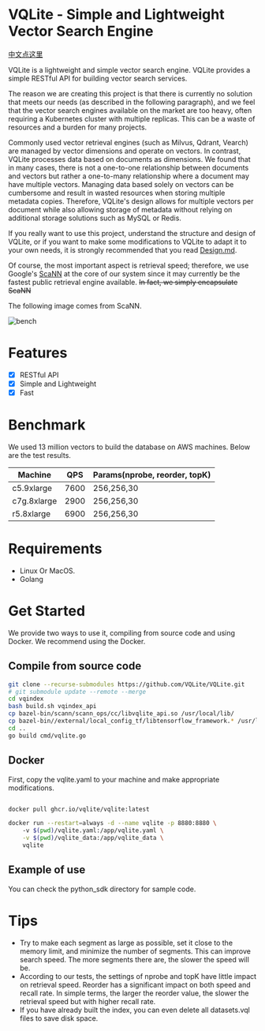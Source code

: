 # VQLite - Simple and Lightweight Vector Search Engine

[中文点这里](README_zh-CN.md)

VQLite is a lightweight and simple vector search engine. VQLite provides a simple RESTful API for building vector search services.


The reason we are creating this project is that there is currently no solution that meets our needs (as described in the following paragraph), and we feel that the vector search engines available on the market are too heavy, often requiring a Kubernetes cluster with multiple replicas. This can be a waste of resources and a burden for many projects.

Commonly used vector retrieval engines (such as Milvus, Qdrant, Vearch) are managed by vector dimensions and operate on vectors. In contrast, VQLite processes data based on documents as dimensions. We found that in many cases, there is not a one-to-one relationship between documents and vectors but rather a one-to-many relationship where a document may have multiple vectors. Managing data based solely on vectors can be cumbersome and result in wasted resources when storing multiple metadata copies. Therefore, VQLite's design allows for multiple vectors per document while also allowing storage of metadata without relying on additional storage solutions such as MySQL or Redis.

If you really want to use this project, understand the structure and design of VQLite, or if you want to make some modifications to VQLite to adapt it to your own needs, it is strongly recommended that you read  [Design.md](Design.md).

Of course, the most important aspect is retrieval speed; therefore, we use Google's [ScaNN](https://github.com/google-research/google-research/tree/master/scann) at the core of our system since it may currently be the fastest public retrieval engine available.
~~In fact, we simply encapsulate ScaNN~~

The following image comes from ScaNN.

![bench](https://github.com/google-research/google-research/raw/master/scann/docs/glove_bench.png)

# Features

- [x] RESTful API
- [x] Simple and Lightweight
- [x] Fast

# Benchmark


We used 13 million vectors to build the database on AWS machines. Below are the test results.

| Machine     | QPS  | Params(nprobe, reorder, topK) |
|-------------|------|-------------------------------|
| c5.9xlarge  | 7600 | 256,256,30                    |
| c7g.8xlarge | 2900 | 256,256,30                    |
| r5.8xlarge  | 6900 | 256,256,30                    |

# Requirements

- Linux Or MacOS.
- Golang

# Get Started

We provide two ways to use it, compiling from source code and using Docker. We recommend using the Docker.

## Compile from source code

```bash
git clone --recurse-submodules https://github.com/VQLite/VQLite.git
# git submodule update --remote --merge
cd vqindex
bash build.sh vqindex_api
cp bazel-bin/scann/scann_ops/cc/libvqlite_api.so /usr/local/lib/
cp bazel-bin//external/local_config_tf/libtensorflow_framework.* /usr/local/lib/
cd ..
go build cmd/vqlite.go
```

## Docker

First, copy the vqlite.yaml to your machine and make appropriate modifications.

```bash 

docker pull ghcr.io/vqlite/vqlite:latest

docker run --restart=always -d --name vqlite -p 8880:8880 \ 
    -v $(pwd)/vqlite.yaml:/app/vqlite.yaml \
    -v $(pwd)/vqlite_data:/app/vqlite_data \
    vqlite
```

## Example of use

You can check the python_sdk directory for sample code.

# Tips

- Try to make each segment as large as possible, set it close to the memory limit, and minimize the number of segments. This can improve search speed. The more segments there are, the slower the speed will be.
- According to our tests, the settings of nprobe and topK have little impact on retrieval speed. Reorder has a significant impact on both speed and recall rate. In simple terms, the larger the reorder value, the slower the retrieval speed but with higher recall rate.
- If you have already built the index, you can even delete all datasets.vql files to save disk space.